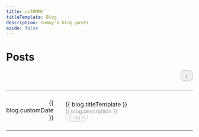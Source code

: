 ```yaml
---
title: uxTOMMY
titleTemplate: Blog
description: Tommy's blog posts
aside: false
---
```


<h1>Posts</h1>
<div id="btnDiv"><button id="sortBtn" @click="sort()" title="newest to oldest">&#8595;</button></div>
<table class="desc">
    <tr v-for="blog in blogs">
        <td>
            {{ blog.customDate }}
        </td>
        <td class="blogColumn" @click="openBlog(blog.basename)">
            <a :href="'/blogs/' + blog.basename">
                <span id="blogTitle">{{ blog.titleTemplate }}</span><br>
                <span id="blogDescription">{{ blog.description }}</span><br>
                <span id="tagPills" v-for="tag in blog.tags">{{ tag }}</span>
            </a>
        </td>
    </tr>
</table>

<style scoped>
#btnDiv {
    display: flex;
    justify-content: end;
}
#sortBtn {
    padding: 6px 12px;
    border: 1px #BBB solid;
    border-radius: 10px;
    text-align: right;
}
.desc {
    display: flex;
    flex-direction: column-reverse;
}
.asc {
    display: flex;
    flex-direction: column;
}
table tr td:first-child { /* right align the first column */
    text-align: right;
    width: 120px;
}
table, tr, td {
    background-color: transparent !important;
    border: none !important;
}
td {
    padding: 24px 0 !important;
    width: 80%;
}
.blogColumn {
    padding-left: 32px !important;
}
.blogColumn:hover {
    cursor: pointer !important;
}
#blogDescription {
    font-size: .9rem;
    color: #BBB;
}
#tagPills {
    color: #BBB;
    font-size: .8rem;
    border: 1px #BBB solid;
    border-radius: 1rem;
    padding: 3px 6px;
    margin-right: 4px;
}
.blogColumn:hover #tagPills, #blogDescription {
    color: #999;
    border-color: #999;
}
.blogColumn:hover #blogTitle {
    color: var(--vp-c-brand-dark);
}
</style>

<script>
export default {
    data() {
        return {
            blogs: <!--@include: blogs-metadata.json-->
        }
    },
    methods: {
        sort() {
            if(document.querySelector("table").className == "desc") {
                document.querySelector("table").className = "asc";
                document.querySelector("#sortBtn").innerHTML = "&#8593;";
                document.querySelector("#sortBtn").title = "oldest to newest";
            }
            else if(document.querySelector("table").className == "asc") {
                document.querySelector("table").className = "desc";
                document.querySelector("#sortBtn").innerHTML = "&#8595;";
                document.querySelector("#sortBtn").title = "newest to oldest";
            }
        },
        openBlog(link) {
            window.location.href = "/blogs/" + link;
        }
    }
}
</script>